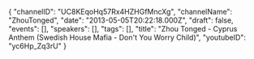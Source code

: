 {
    "channelID": "UC8KEqoHq57Rx4HZHGfMncXg",
    "channelName": "ZhouTonged",
    "date": "2013-05-05T20:22:18.000Z",
    "draft": false,
    "events": [],
    "speakers": [],
    "tags": [],
    "title": "Zhou Tonged - Cyprus Anthem (Swedish House Mafia - Don't You Worry Child)",
    "youtubeID": "yc6Hp_Zq3rU"
}